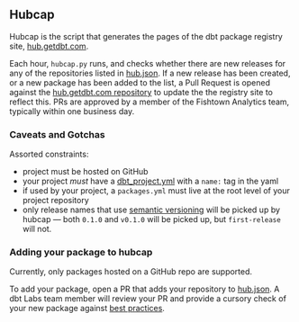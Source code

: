 ## Hubcap

Hubcap is the script that generates the pages of the dbt package registry site, [hub.getdbt.com](https://hub.getdbt.com/).

Each hour, `hubcap.py` runs, and checks whether there are new releases for any of the repositories listed in [hub.json](/hub.json). If a new release has been created, or a new package has been added to the list, a Pull Request is opened against the [hub.getdbt.com repository](https://github.com/fishtown-analytics/hub.getdbt.com) to update the the registry site to reflect this. PRs are approved by a member of the Fishtown Analytics team, typically within one business day.

### Caveats and Gotchas
Assorted constraints:
* project must be hosted on GitHub
* your project _must_ have a [dbt_project.yml](https://docs.getdbt.com/reference/dbt_project.yml) with a `name:` tag in the yaml
* if used by your project, a `packages.yml` must live at the root level of your project repository
* only release names that use [semantic versioning](https://semver.org/) will be picked up by hubcap — both `0.1.0` and `v0.1.0` will be picked up, but `first-release` will not.

### Adding your package to hubcap
Currently, only packages hosted on a GitHub repo are supported.

To add your package, open a PR that adds your repository to [hub.json](hub.json). A dbt Labs team member will review your PR and provide a cursory check of your new package against [best practices](package-best-practices.md).
